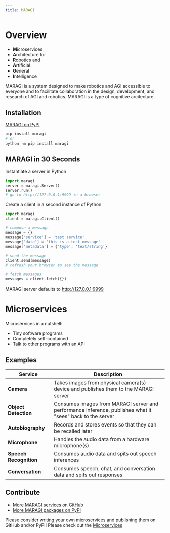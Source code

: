 ```yaml
---
title: MARAGI
---
```


# Overview

- **M**icroservices 
- **A**rchitecture for 
- **R**obotics and 
- **A**rtificial 
- **G**eneral 
- **I**ntelligence

MARAGI is a system designed to make robotics and AGI accessible to everyone and to facilitate collaboration in the design, development, and research of AGI and robotics. MARAGI is a type of cognitive arcitecture.

## Installation

[MARAGI on PyPI](https://pypi.org/project/maragi/)

```python
pip install maragi
# or
python -m pip install maragi
```

## MARAGI in 30 Seconds

Instantiate a server in Python

```python
import maragi
server = maragi.Server()
server.run()
# go to http://127.0.0.1:9999 in a browser
```

Create a client in a second instance of Python

```python
import maragi
client = maragi.Client()

# compose a message
message = {}
message['service'] = 'test service'
message['data'] = 'this is a test message'
message['metadata'] = {'type': 'text/string'}

# send the message
client.send(message)
# refresh your browser to see the message

# fetch messages
messages = client.fetch({})
```

MARAGI server defaults to http://127.0.0.1:9999

# Microservices

Microservices in a nutshell:

- Tiny software programs
- Completely self-contained
- Talk to other programs with an API

## Examples

| Service | Description |
|---|---|
| **Camera** | Takes images from physical camera(s) device and publishes them to the MARAGI server |
| **Object Detection** | Consumes images from MARAGI server and performance inference, publishes what it "sees" back to the server |
| **Autobiography** | Records and stores events so that they can be recalled later |
| **Microphone** | Handles the audio data from a hardware microphone(s) |
| **Speech Recognition** | Consumes audio data and spits out speech inferences |
| **Conversation** | Consumes speech, chat, and conversation data and spits out responses | 

## Contribute

- [More MARAGI services on GitHub](https://github.com/topics/maragi)
- [More MARAGI packages on PyPI](https://pypi.org/search/?q=maragi)

Please consider writing your own microservices and publishing them on GitHub and/or PyPI! Please check out the [Microservices](https://maragi.io/pages/microservices.html)
